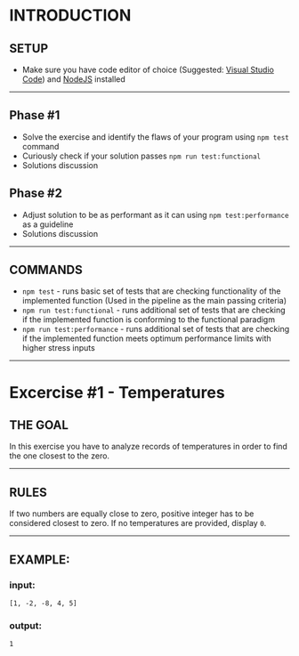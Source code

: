 # INTRODUCTION

## SETUP
- Make sure you have code editor of choice (Suggested: [Visual Studio Code](https://code.visualstudio.com/download)) and [NodeJS](https://nodejs.org/en/) installed

---

## Phase #1
- Solve the exercise and identify the flaws of your program using `npm test` command
- Curiously check if your solution passes `npm run test:functional`
- Solutions discussion

## Phase #2
- Adjust solution to be as performant as it can using `npm test:performance` as a guideline
- Solutions discussion

---

## COMMANDS
- `npm test` - runs basic set of tests that are checking functionality of the implemented function (Used in the pipeline as the main passing criteria)
- `npm run test:functional` - runs additional set of tests that are checking if the implemented function is conforming to the functional paradigm
- `npm run test:performance` - runs additional set of tests that are checking if the implemented function meets optimum performance limits with higher stress inputs

---

# Excercise #1 - Temperatures

## THE GOAL
In this exercise you have to analyze records of temperatures in order to find the one closest to the zero.

---

## RULES
If two numbers are equally close to zero, positive integer has to be considered closest to zero. If no temperatures are provided, display `0`.

---

## EXAMPLE:

### input:
    [1, -2, -8, 4, 5]

### output:
    1
